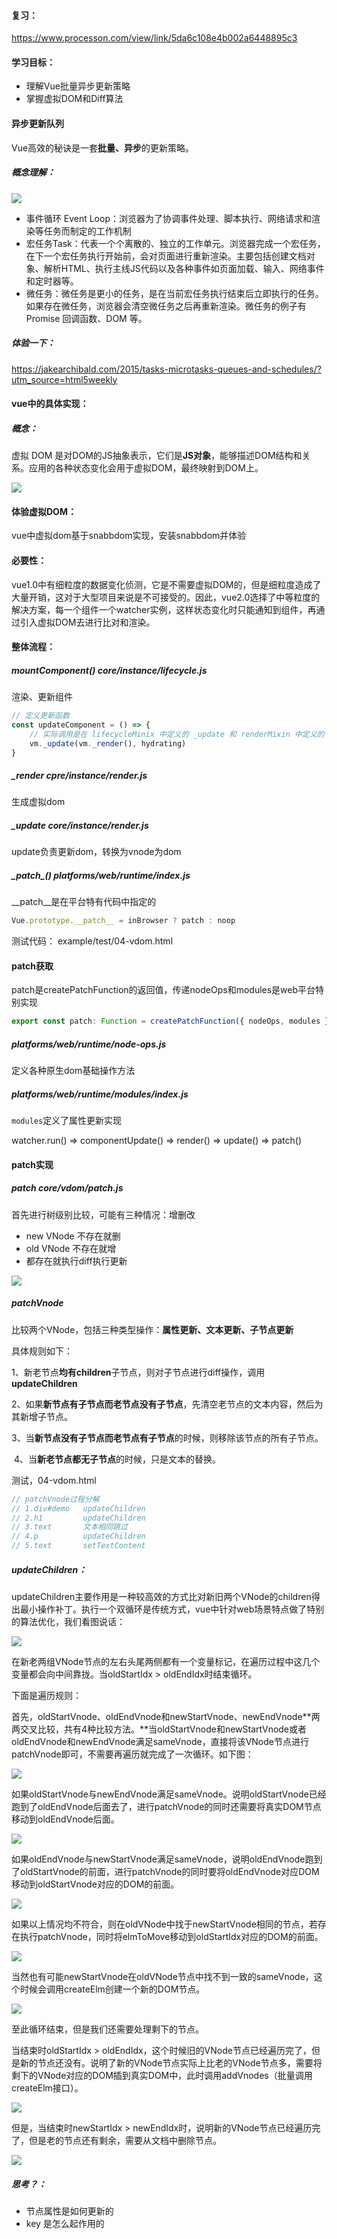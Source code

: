 #### 复习：

https://www.processon.com/view/link/5da6c108e4b002a6448895c3

#### 学习目标：

- 理解Vue批量异步更新策略
- 掌握虚拟DOM和Diff算法

#### 异步更新队列

Vue高效的秘诀是一套**批量、异步**的更新策略。

##### 概念理解：

![](https://i.loli.net/2021/10/14/OvPqTXUhrKzJGy7.png)

- 事件循环 Event Loop：浏览器为了协调事件处理、脚本执行、网络请求和渲染等任务而制定的工作机制
- 宏任务Task：代表一个个离散的、独立的工作单元。浏览器完成一个宏任务，在下一个宏任务执行开始前，会对页面进行重新渲染。主要包括创建文档对象、解析HTML、执行主线JS代码以及各种事件如页面加载、输入、网络事件和定时器等。
- 微任务：微任务是更小的任务，是在当前宏任务执行结束后立即执行的任务。如果存在微任务，浏览器会清空微任务之后再重新渲染。微任务的例子有 Promise 回调函数、DOM 等。

##### 体验一下：

https://jakearchibald.com/2015/tasks-microtasks-queues-and-schedules/?utm_source=html5weekly

#### vue中的具体实现：

##### 概念：

虚拟 DOM 是对DOM的JS抽象表示，它们是**JS对象**，能够描述DOM结构和关系。应用的各种状态变化会用于虚拟DOM，最终映射到DOM上。

![](https://i.loli.net/2021/10/16/bBVEJUmtZdT2egp.png)

#### 体验虚拟DOM：

vue中虚拟dom基于snabbdom实现，安装snabbdom并体验



#### 必要性：

vue1.0中有细粒度的数据变化侦测，它是不需要虚拟DOM的，但是细粒度造成了大量开销，这对于大型项目来说是不可接受的。因此，vue2.0选择了中等粒度的解决方案，每一个组件一个watcher实例，这样状态变化时只能通知到组件，再通过引入虚拟DOM去进行比对和渲染。

#### 整体流程：

##### mountComponent()  core/instance/lifecycle.js

渲染、更新组件

```js
// 定义更新函数
const updateComponent = () => {
    // 实际调用是在 lifecycleMinix 中定义的 _update 和 renderMixin 中定义的 _render
    vm._update(vm._render(), hydrating)
}
```

##### _render  cpre/instance/render.js

生成虚拟dom



##### _update  core/instance/render.js

update负责更新dom，转换为vnode为dom



##### \__patch__()  platforms/web/runtime/index.js

\__patch__是在平台特有代码中指定的

```js
Vue.prototype.__patch__ = inBrowser ? patch : noop
```



测试代码： example/test/04-vdom.html



#### patch获取

patch是createPatchFunction的返回值，传递nodeOps和modules是web平台特别实现

```js
export const patch: Function = createPatchFunction({ nodeOps, modules })
```



##### platforms/web/runtime/node-ops.js

定义各种原生dom基础操作方法



##### platforms/web/runtime/modules/index.js

`modules`定义了属性更新实现



watcher.run() => componentUpdate() => render() => update() => patch()



#### patch实现

##### patch  core/vdom/patch.js

首先进行树级别比较，可能有三种情况：增删改

- new VNode 不存在就删
- old VNode 不存在就增
- 都存在就执行diff执行更新

![](https://i.loli.net/2021/10/16/2SsDa15MKqrB3zh.png)

##### patchVnode

比较两个VNode，包括三种类型操作：**属性更新、文本更新、子节点更新**

具体规则如下：

​	1、新老节点**均有children**子节点，则对子节点进行diff操作，调用**updateChildren**

​	2、如果**新节点有子节点而老节点没有子节点**，先清空老节点的文本内容，然后为其新增子节点。

​	3、当**新节点没有子节点而老节点有子节点**的时候，则移除该节点的所有子节点。

​	4、当**新老节点都无子节点**的时候，只是文本的替换。

测试，04-vdom.html

```js
// patchVnode过程分解
// 1.div#demo	updateChildren
// 2.h1			updateChildren
// 3.text		文本相同跳过
// 4.p			updateChildren
// 5.text		setTextContent
```



##### updateChildren：

updateChildren主要作用是一种较高效的方式比对新旧两个VNode的children得出最小操作补丁。执行一个双循环是传统方式，vue中针对web场景特点做了特别的算法优化，我们看图说话：

![](https://i.loli.net/2021/10/16/7aI3cbDxKBkWg19.png)

在新老两组VNode节点的左右头尾两侧都有一个变量标记，在遍历过程中这几个变量都会向中间靠拢。当oldStartIdx > oldEndIdx时结束循环。

下面是遍历规则：

​	首先，oldStartVnode、oldEndVnode和newStartVnode、newEndVnode**两两交叉比较，共有4种比较方法。**当oldStartVnode和newStartVnode或者oldEndVnode和newEndVnode满足sameVnode，直接将该VNode节点进行patchVnode即可，不需要再遍历就完成了一次循环。如下图：

![](https://i.loli.net/2021/10/16/YlUMFNHTuBRGZ64.png)

如果oldStartVnode与newEndVnode满足sameVnode。说明oldStartVnode已经跑到了oldEndVnode后面去了，进行patchVnode的同时还需要将真实DOM节点移动到oldEndVnode后面。

![](https://i.loli.net/2021/10/16/kJoVOcbF7XHw2pZ.png)

如果oldEndVnode与newStartVnode满足sameVnode，说明oldEndVnode跑到了oldStartVnode的前面，进行patchVnode的同时要将oldEndVnode对应DOM移动到oldStartVnode对应的DOM的前面。

![](https://i.loli.net/2021/10/16/TY59me17baEWgdz.png)

如果以上情况均不符合，则在oldVNode中找于newStartVnode相同的节点，若存在执行patchVnode，同时将elmToMove移动到oldStartIdx对应的DOM的前面。

![](https://i.loli.net/2021/10/16/exKmz1v3FwY7sCf.png)

当然也有可能newStartVnode在oldVNode节点中找不到一致的sameVnode，这个时候会调用createElm创建一个新的DOM节点。



![](https://i.loli.net/2021/10/16/eVkHyKidELU3NRv.png)

至此循环结束，但是我们还需要处理剩下的节点。

当结束时oldStartIdx > oldEndIdx，这个时候旧的VNode节点已经遍历完了，但是新的节点还没有。说明了新的VNode节点实际上比老的VNode节点多，需要将剩下的VNode对应的DOM插到真实DOM中，此时调用addVnodes（批量调用createElm接口）。

![](https://i.loli.net/2021/10/16/AFUDnNYaQiXkmjE.png)

但是，当结束时newStartIdx > newEndIdx时，说明新的VNode节点已经遍历完了，但是老的节点还有剩余，需要从文档中删除节点。

![](https://i.loli.net/2021/10/16/1bZCdYvsJg6noEH.png)

##### 思考？：

- 节点属性是如何更新的
- key 是怎么起作用的


